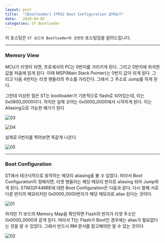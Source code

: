 ```yaml
---
layout: post
title:  "[Bootloader] STM32 Boot Configuration 살펴보기"
date:   2020-04-02
categories: ST Bootloader
---
```


이 포스팅은 `ST 보드의 Bootloader와 관련한` 포스팅임을 알려드립니다.

---
### Memory View

MCU가 리셋이 되면, 프로세서의 PC는 0번지를 가리키게 된다. 그리고 0번지에 위치한 값을 처음에 읽게 된다. 이때 MSP(Main Stack Pointer)는 0번지 값이 되게 된다. 그리고 다음 4번지는 리셋 핸들러의 주소를 가리킨다. 그래서 그 주소로 Jump를 하게 된다.

그런데 이상한 점은 ST는 bootloader가 기본적으로 flash로 되어있는데, 이는 0x0800_0000이다. 하지만 실제 코어는 0x0000_0000에서 시작하게 된다. 이는 Aliasing으로 가능한 얘기가 된다


![03](https://drive.google.com/uc?id=1MwI7K2_1Do_YL5It7R3GP2VlLufhV_vD)


![04](https://drive.google.com/uc?id=1LGKGV8VI5Nv57CAEmU-R5gSi1ZeSgGrq)


실제로 0번지를 찍어보면 똑같게 나온다


![05](https://drive.google.com/uc?id=1IjeAOhCNvc3uvfJuYcuo8l8UHa1tGOSP)


---
### Boot Configuration

ST에서 테크닉적으로 동작하는 메모리 aliasing을 볼 수 있었다. 따라서 Boot Configuration이 정해지면, 리셋 핸들러는 해당 메모리 번지로 aliasing 되어 Jump하게 된다. STM32F446RE에 대한 Boot Configuration은 다음과 같다. 다시 말해 서로 다른 번지의 메모리지만 0x0000_0000번지가 해당 메모리로 alias 된다는 것이다.

![01](https://drive.google.com/uc?id=1xHzn7jZBFokzQ3emTfSZ390Mv1lTAOBE)

하지만 TI 보드의 Memory Map을 확인하면 Flash의 번지가 리셋 주소인 0x0000_0000과 같게 된다. 따라서 TI는 Flash가 Boot인 경우에는 alias가 필요없다는 것을 알 수 있었다. 그래서 반드시 RM 문서를 참고해야만 알 수 있는 것이다

![02](https://drive.google.com/uc?id=1SMS8LACF0dgezSkpCGfnof-iCFX1FX0p)